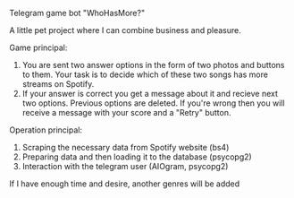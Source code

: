 Telegram game bot "WhoHasMore?"

A little pet project where I can combine business and pleasure.

Game principal:
1. You are sent two answer options in the form of two photos and buttons to them. Your task is to decide which of these two songs has more streams on Spotify.
2. If your answer is correct you get a message about it and recieve next two options. Previous options are deleted.
If you're wrong then you will receive a message with your score and a "Retry" button.


Operation principal:
1. Scraping the necessary data from Spotify website (bs4)
2. Preparing data and then loading it to the database (psycopg2)
3. Interaction with the telegram user (AIOgram, psycopg2)


If I have enough time and desire, another genres will be added
